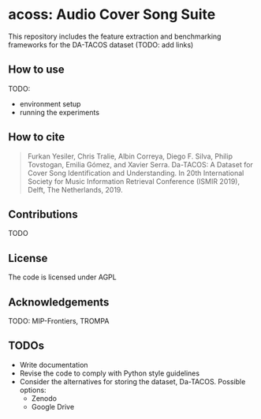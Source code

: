 # acoss: Audio Cover Song Suite

This repository includes the feature extraction and benchmarking frameworks for the DA-TACOS dataset (TODO: add links)

## How to use

TODO:
* environment setup
* running the experiments

## How to cite

> Furkan Yesiler, Chris Tralie, Albin Correya, Diego F. Silva, Philip Tovstogan, Emilia Gómez, and Xavier Serra. Da-TACOS: A Dataset for Cover Song Identification and Understanding. In 20th International Society for Music Information Retrieval Conference (ISMIR 2019), Delft, The Netherlands, 2019.

## Contributions

TODO

## License

The code is licensed under AGPL

## Acknowledgements

TODO: MIP-Frontiers, TROMPA

## TODOs
* Write documentation
* Revise the code to comply with Python style guidelines
* Consider the alternatives for storing the dataset, Da-TACOS. Possible options:
  * Zenodo
  * Google Drive
